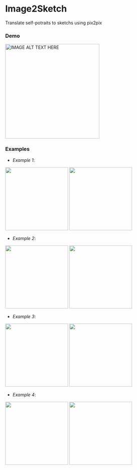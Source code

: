 # Image2Sketch
Translate self-potraits to sketchs using pix2pix


### Demo

<a href="http://www.youtube.com/watch?feature=player_embedded&v=dLvr5bdT36s" target="_blank"><img src="http://img.youtube.com/vi/dLvr5bdT36s/0.jpg" alt="IMAGE ALT TEXT HERE" width="300" height="300"  /></a>


### Examples


* *Example 1*:

<img src="https://github.com/pranjaldatta/Image2Sketch/blob/master/examples/example1.jpeg" height=200 width=200></img> 
<img src="https://github.com/pranjaldatta/Image2Sketch/blob/master/examples/example1_result.jpeg" height=200 width=200></img> 

* *Example 2*:

<img src="https://github.com/pranjaldatta/Image2Sketch/blob/master/examples/example2.jpeg" height=200 width=200></img> 
<img src="https://github.com/pranjaldatta/Image2Sketch/blob/master/examples/example2_result.jpeg" height=200 width=200></img> 

* *Example 3*:

<img src="https://github.com/pranjaldatta/Image2Sketch/blob/master/examples/example3.jpg" height=200 width=200></img> 
<img src="https://github.com/pranjaldatta/Image2Sketch/blob/master/examples/example3_result.jpeg" height=200 width=200></img> 

* *Example 4*:

<img src="https://github.com/pranjaldatta/Image2Sketch/blob/master/examples/example4.jpg" height=200 width=200></img> 
<img src="https://github.com/pranjaldatta/Image2Sketch/blob/master/examples/example4_result.jpeg" height=200 width=200></img>
